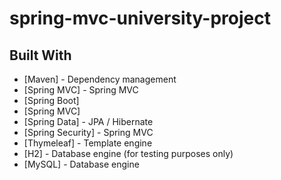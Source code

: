 # spring-mvc-university-project

## Built With
* [Maven] - Dependency management
* [Spring MVC] - Spring MVC
* [Spring Boot]
* [Spring MVC]
* [Spring Data] - JPA / Hibernate
* [Spring Security] - Spring MVC
* [Thymeleaf] - Template engine
* [H2] - Database engine (for testing purposes only)
* [MySQL] - Database engine


